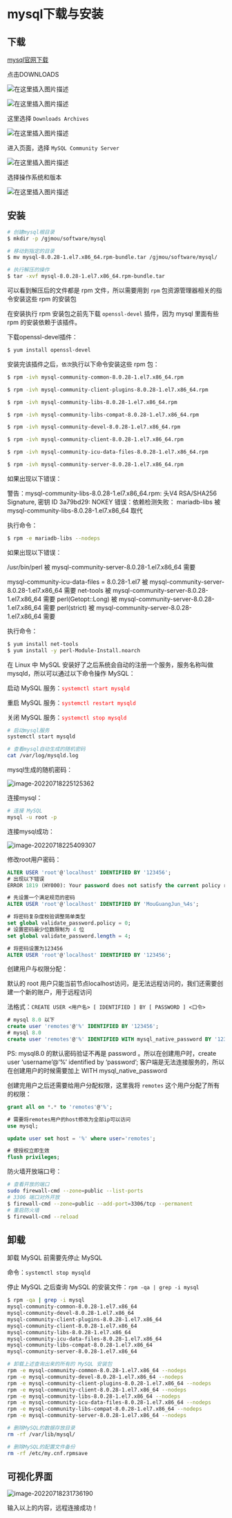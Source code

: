 # mysql下载与安装

## 下载

[mysql官网下载](https://www.mysql.com/)

点击DOWNLOADS

![在这里插入图片描述](../../md-photo/3e4b86e1aa1c4e21bd7484731f4b9802.png)



![在这里插入图片描述](../../md-photo/87b914a1e43d4c2c90e4bc0b8e898e2e.png)

这里选择 `Downloads Archives`

![在这里插入图片描述](../../md-photo/133578100c7d4443a49e5244d3d525c6.png)



进入页面，选择 `MySQL Community Server`

![在这里插入图片描述](../../md-photo/05de983ae9d240569f58b179d5b97219.png)

选择操作系统和版本

![在这里插入图片描述](../../md-photo/05de983ae9d240569f58b179d5b97219-16591003312449.png)



## 安装

```bash
# 创建mysql根目录
$ mkdir -p /gjmou/software/mysql

# 移动到指定的目录
$ mv mysql-8.0.28-1.el7.x86_64.rpm-bundle.tar /gjmou/software/mysql/

# 执行解压的操作
$ tar -xvf mysql-8.0.28-1.el7.x86_64.rpm-bundle.tar 
```



可以看到解压后的文件都是 rpm 文件，所以需要用到 `rpm` 包资源管理器相关的指令安装这些 rpm 的安装包

在安装执行 rpm 安装包之前先下载 `openssl-devel` 插件，因为 mysql 里面有些 rpm 的安装依赖于该插件。



下载openssl-devel插件：

```bash
$ yum install openssl-devel
```



安装完该插件之后，`依次`执行以下命令安装这些 rpm 包：

```bash
$ rpm -ivh mysql-community-common-8.0.28-1.el7.x86_64.rpm

$ rpm -ivh mysql-community-client-plugins-8.0.28-1.el7.x86_64.rpm

$ rpm -ivh mysql-community-libs-8.0.28-1.el7.x86_64.rpm

$ rpm -ivh mysql-community-libs-compat-8.0.28-1.el7.x86_64.rpm

$ rpm -ivh mysql-community-devel-8.0.28-1.el7.x86_64.rpm

$ rpm -ivh mysql-community-client-8.0.28-1.el7.x86_64.rpm

$ rpm -ivh mysql-community-icu-data-files-8.0.28-1.el7.x86_64.rpm

$ rpm -ivh mysql-community-server-8.0.28-1.el7.x86_64.rpm
```



如果出现以下错误：

警告：mysql-community-libs-8.0.28-1.el7.x86_64.rpm: 头V4 RSA/SHA256 Signature, 密钥 ID 3a79bd29: NOKEY
错误：依赖检测失败：
        mariadb-libs 被 mysql-community-libs-8.0.28-1.el7.x86_64 取代

执行命令：

```bash
$ rpm -e mariadb-libs --nodeps
```



如果出现以下错误：

/usr/bin/perl 被 mysql-community-server-8.0.28-1.el7.x86_64 需要

mysql-community-icu-data-files = 8.0.28-1.el7 被 mysql-community-server-8.0.28-1.el7.x86_64 需要
net-tools 被 mysql-community-server-8.0.28-1.el7.x86_64 需要
perl(Getopt::Long) 被 mysql-community-server-8.0.28-1.el7.x86_64 需要
perl(strict) 被 mysql-community-server-8.0.28-1.el7.x86_64 需要

执行命令：

```bash
$ yum install net-tools
$ yum install -y perl-Module-Install.noarch
```



在 Linux 中 MySQL 安装好了之后系统会自动的注册一个服务，服务名称叫做 mysqld，所以可以通过以下命令操作 MySQL：

启动 MySQL 服务：<font color="red">`systemctl start mysqld`</font>

重启 MySQL 服务：<font color="red">`systemctl restart mysqld`</font>

关闭 MySQL 服务：<font color="red">`systemctl stop mysqld`</font>



```bash
# 启动mysql服务
systemctl start mysqld

# 查看mysql自动生成的随机密码
cat /var/log/mysqld.log
```

mysql生成的随机密码：

![image-20220718225125362](../../md-photo/image-20220718225125362.png)



连接mysql：

```bash
# 连接 MySQL 
mysql -u root -p
```

连接mysql成功：

![image-20220718225409307](../../md-photo/image-20220718225409307.png)



修改root用户密码：

```sql
ALTER USER 'root'@'localhost' IDENTIFIED BY '123456';
# 出现以下错误
ERROR 1819 (HY000): Your password does not satisfy the current policy requirements

# 先设置一个满足规范的密码
ALTER USER 'root'@'localhost' IDENTIFIED BY 'MouGuangJun_%4s';

# 将密码复杂度校验调整简单类型
set global validate_password.policy = 0;
# 设置密码最少位数限制为 4 位
set global validate_password.length = 4;

# 将密码设置为123456
ALTER USER 'root'@'localhost' IDENTIFIED BY '123456';
```



创建用户与权限分配：

默认的 root 用户只能当前节点localhost访问，是无法远程访问的，我们还需要创建一个新的账户，用于远程访问

法格式：`CREATE USER <用户名> [ IDENTIFIED ] BY [ PASSWORD ] <口令>`

```sql
# mysql 8.0 以下
create user 'remotes'@'%' IDENTIFIED BY '123456';
# mysql 8.0
create user 'remotes'@'%' IDENTIFIED WITH mysql_native_password BY '123456';
```

PS: mysql8.0 的默认密码验证不再是 password 。所以在创建用户时，create user ‘username’@‘%’ identified by ‘password’; 客户端是无法连接服务的，所以在创建用户的时候需要加上 WITH mysql_native_password

创建完用户之后还需要给用户分配权限，这里我将 `remotes` 这个用户分配了所有的权限：

```sql
grant all on *.* to 'remotes'@'%';

# 需要将remotes用户的host修改为全部ip可以访问
use mysql;

update user set host = '%' where user='remotes';

# 使授权立即生效
flush privileges;
```



防火墙开放端口号：

```bash
# 查看开放的端口
sudo firewall-cmd --zone=public --list-ports
# 3306 端口对外开放
$ firewall-cmd --zone=public --add-port=3306/tcp --permanent  
# 重启防火墙
$ firewall-cmd --reload
```



## 卸载

卸载 MySQL 前需要先停止 MySQL

命令：`systemctl stop mysqld`

停止 MySQL 之后查询 MySQL 的安装文件：`rpm -qa | grep -i mysql`

```bash
$ rpm -qa | grep -i mysql
mysql-community-common-8.0.28-1.el7.x86_64
mysql-community-devel-8.0.28-1.el7.x86_64
mysql-community-client-plugins-8.0.28-1.el7.x86_64
mysql-community-client-8.0.28-1.el7.x86_64
mysql-community-libs-8.0.28-1.el7.x86_64
mysql-community-icu-data-files-8.0.28-1.el7.x86_64
mysql-community-libs-compat-8.0.28-1.el7.x86_64
mysql-community-server-8.0.28-1.el7.x86_64

# 卸载上述查询出来的所有的 MySQL 安装包
rpm -e mysql-community-common-8.0.28-1.el7.x86_64 --nodeps
rpm -e mysql-community-devel-8.0.28-1.el7.x86_64 --nodeps
rpm -e mysql-community-client-plugins-8.0.28-1.el7.x86_64 --nodeps
rpm -e mysql-community-client-8.0.28-1.el7.x86_64 --nodeps
rpm -e mysql-community-libs-8.0.28-1.el7.x86_64 --nodeps
rpm -e mysql-community-icu-data-files-8.0.28-1.el7.x86_64 --nodeps
rpm -e mysql-community-libs-compat-8.0.28-1.el7.x86_64 --nodeps
rpm -e mysql-community-server-8.0.28-1.el7.x86_64 --nodeps

# 删除MySQL的数据存放目录
rm -rf /var/lib/mysql/

# 删除MySQL的配置文件备份
rm -rf /etc/my.cnf.rpmsave
```



## 可视化界面



![image-20220718231736190](../../md-photo/image-20220718231736190.png)

输入以上的内容，远程连接成功！

